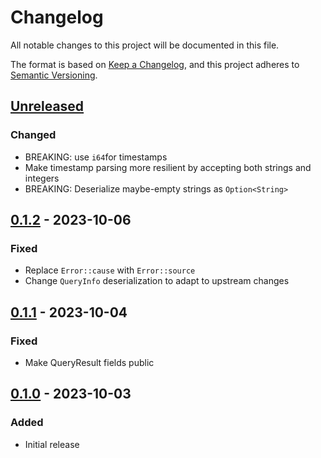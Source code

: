 # Changelog

All notable changes to this project will be documented in this file.

The format is based on [Keep a Changelog](https://keepachangelog.com/en/1.0.0/),
and this project adheres to [Semantic Versioning](https://semver.org/spec/v2.0.0.html).

## [Unreleased]

### Changed

- BREAKING: use `i64`for timestamps
- Make timestamp parsing more resilient by accepting both strings and integers
- BREAKING: Deserialize maybe-empty strings as `Option<String>`

## [0.1.2] - 2023-10-06

### Fixed

- Replace `Error::cause` with `Error::source`
- Change `QueryInfo` deserialization to adapt to upstream changes

## [0.1.1] - 2023-10-04

### Fixed

- Make QueryResult fields public

## [0.1.0] - 2023-10-03

### Added

- Initial release

[Unreleased]: https://github.com/d-k-bo/mediathekviewweb-rs/compare/v0.1.2...HEAD
[0.1.2]: https://github.com/d-k-bo/mediathekviewweb-rs/compare/v0.1.1...v0.1.2
[0.1.1]: https://github.com/d-k-bo/mediathekviewweb-rs/compare/v0.1.0...v0.1.1
[0.1.0]: https://github.com/d-k-bo/mediathekviewweb-rs/releases/tag/v0.1.0
